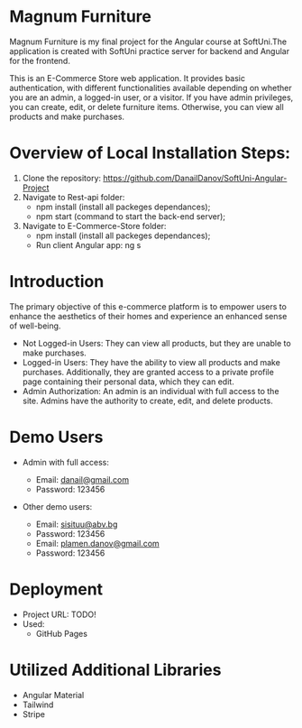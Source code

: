 <!-- # SoftUni-Angular-Project
The final project for the Angular course at Software University.

https://danaildanov.github.io/SoftUni-Angular-Project/ -->



# Magnum Furniture

Magnum Furniture is my final project for the Angular course at SoftUni.The application is created with SoftUni practice server for backend and Angular for the frontend.

This is an E-Commerce Store web application. It provides basic authentication, with different functionalities available depending on whether you are an admin, a logged-in user, or a visitor. If you have admin privileges, you can create, edit, or delete furniture items. Otherwise, you can view all products and make purchases.

# Overview of Local Installation Steps:

1. Clone the repository: https://github.com/DanailDanov/SoftUni-Angular-Project
2. Navigate to Rest-api folder: 
    - npm install (install all packeges dependances);
    - npm start (command to start the back-end server);
3. Navigate to E-Commerce-Store folder: 
    - npm install (install all packeges dependances);
    - Run client Angular app: ng s

# Introduction 

 The primary objective of this e-commerce platform is to empower users to enhance the aesthetics of their homes and experience an enhanced sense of well-being.

 - Not Logged-in Users: They can view all products, but they are unable to make purchases. 
 - Logged-in Users: They have the ability to view all products and make purchases.
   Additionally, they are granted access to a private profile page containing their personal data, which they can edit.
 - Admin Authorization: An admin is an individual with full access to the site.
   Admins have the authority to create, edit, and delete products.

# Demo Users

 * Admin with full access: 
    - Email: danail@gmail.com
    - Password: 123456

 * Other demo users: 
    - Email: sisituu@abv.bg
    - Password: 123456
    - Email: plamen.danov@gmail.com
    - Password: 123456

# Deployment

 * Project URL: TODO!
 * Used: 
    - GitHub Pages

# Utilized Additional Libraries
 
 * Angular Material 
 * Tailwind
 * Stripe

    